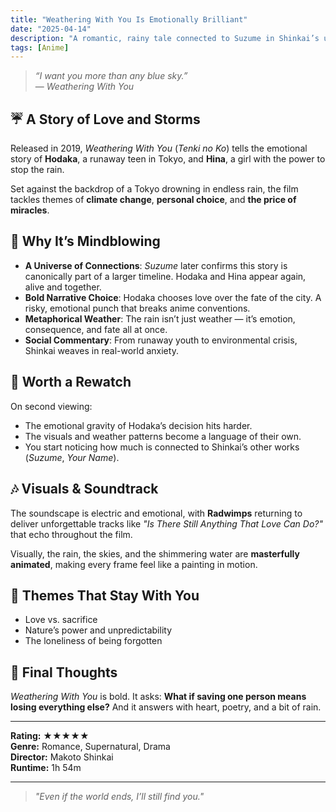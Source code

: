 ```yaml
---
title: "Weathering With You Is Emotionally Brilliant"
date: "2025-04-14"
description: "A romantic, rainy tale connected to Suzume in Shinkai’s universe."
tags: [Anime]
---
```


> _“I want you more than any blue sky.”_  
> — _Weathering With You_

## ☔ A Story of Love and Storms

Released in 2019, _Weathering With You_ (_Tenki no Ko_) tells the emotional story of **Hodaka**, a runaway teen in Tokyo, and **Hina**, a girl with the power to stop the rain.

Set against the backdrop of a Tokyo drowning in endless rain, the film tackles themes of **climate change**, **personal choice**, and **the price of miracles**.

## 🧠 Why It’s Mindblowing

- **A Universe of Connections**: _Suzume_ later confirms this story is canonically part of a larger timeline. Hodaka and Hina appear again, alive and together.
- **Bold Narrative Choice**: Hodaka chooses love over the fate of the city. A risky, emotional punch that breaks anime conventions.
- **Metaphorical Weather**: The rain isn’t just weather — it’s emotion, consequence, and fate all at once.
- **Social Commentary**: From runaway youth to environmental crisis, Shinkai weaves in real-world anxiety.

## 🔁 Worth a Rewatch

On second viewing:

- The emotional gravity of Hodaka’s decision hits harder.
- The visuals and weather patterns become a language of their own.
- You start noticing how much is connected to Shinkai’s other works (_Suzume_, _Your Name_).

## 🎶 Visuals & Soundtrack

The soundscape is electric and emotional, with **Radwimps** returning to deliver unforgettable tracks like _"Is There Still Anything That Love Can Do?"_ that echo throughout the film.

Visually, the rain, the skies, and the shimmering water are **masterfully animated**, making every frame feel like a painting in motion.

## 🧵 Themes That Stay With You

- Love vs. sacrifice
- Nature’s power and unpredictability
- The loneliness of being forgotten

## 🌟 Final Thoughts

_Weathering With You_ is bold. It asks: **What if saving one person means losing everything else?** And it answers with heart, poetry, and a bit of rain.

---

**Rating:** ★★★★★  
**Genre:** Romance, Supernatural, Drama  
**Director:** Makoto Shinkai  
**Runtime:** 1h 54m

---

> _"Even if the world ends, I’ll still find you."_
